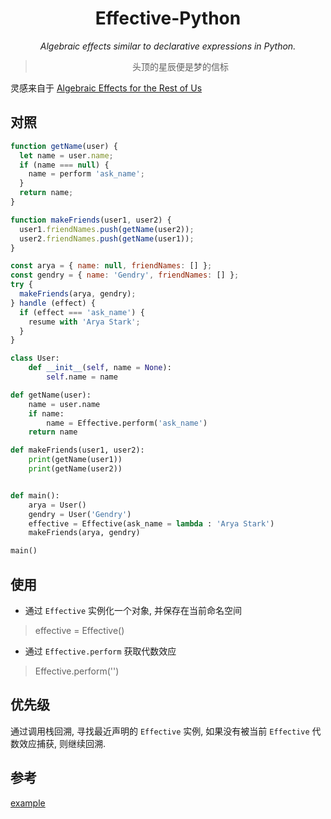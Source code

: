 <div align="center">

# Effective-Python

_Algebraic effects similar to declarative expressions in Python._

> 头顶的星辰便是梦的信标

</div>

灵感来自于 [Algebraic Effects for the Rest of Us](https://overreacted.io/algebraic-effects-for-the-rest-of-us/)

## 对照

```js
function getName(user) {
  let name = user.name;
  if (name === null) {
  	name = perform 'ask_name';
  }
  return name;
}

function makeFriends(user1, user2) {
  user1.friendNames.push(getName(user2));
  user2.friendNames.push(getName(user1));
}

const arya = { name: null, friendNames: [] };
const gendry = { name: 'Gendry', friendNames: [] };
try {
  makeFriends(arya, gendry);
} handle (effect) {
  if (effect === 'ask_name') {
  	resume with 'Arya Stark';
  }
}
```

```python
class User:
    def __init__(self, name = None):
        self.name = name

def getName(user):
    name = user.name
    if name:
        name = Effective.perform('ask_name')
    return name

def makeFriends(user1, user2):
    print(getName(user1))
    print(getName(user2))


def main():
    arya = User()
    gendry = User('Gendry')
    effective = Effective(ask_name = lambda : 'Arya Stark')
    makeFriends(arya, gendry)

main()
```

## 使用

* 通过 `Effective` 实例化一个对象, 并保存在当前命名空间

> effective = Effective()

* 通过 `Effective.perform` 获取代数效应

> Effective.perform('')

## 优先级

通过调用栈回溯, 寻找最近声明的 `Effective` 实例, 如果没有被当前 `Effective` 代数效应捕获, 则继续回溯.

## 参考

[example](./example)
